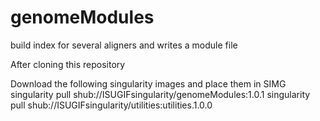 # genomeModules
build index for several aligners and writes a module file

After cloning this repository

Download the following singularity images and place them in SIMG
singularity pull shub://ISUGIFsingularity/genomeModules:1.0.1
singularity pull shub://ISUGIFsingularity/utilities:utilities.1.0.0



